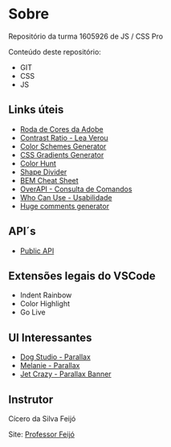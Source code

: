 # Sobre
Repositório da turma 1605926 de JS / CSS Pro

Conteúdo deste repositório:

* GIT
* CSS
* JS

## Links úteis
* [Roda de Cores da Adobe](https://color.adobe.com/pt/create/color-wheel)
* [Contrast Ratio - Lea Verou](https://contrast-ratio.com/)
* [Color Schemes Generator](https://coolors.co/)
* [CSS Gradients Generator](https://cssgradient.io/)
* [Color Hunt](https://colorhunt.co/)
* [Shape Divider](https://www.shapedivider.app/)
* [BEM Cheat Sheet](https://9elements.com/bem-cheat-sheet/)
* [OverAPI - Consulta de Comandos](https://overapi.com/)
* [Who Can Use - Usabilidade](https://whocanuse.com/)
* [Huge comments generator](https://codepen.io/sakri/pen/Iklgx)
## API´s
* [Public API](https://github.com/public-apis/public-apis)


## Extensões legais do VSCode
* Indent Rainbow
* Color Highlight
* Go Live

## UI Interessantes
* [Dog Studio - Parallax](https://dogstudio.co/)
* [Melanie - Parallax](http://melanie-f.com/en/)
* [Jet Crazy - Parallax Banner](https://jetcrazy.com.br/)

## Instrutor
Cícero da Silva Feijó

Site: [Professor Feijó](http://professorfeijo.com.br)

